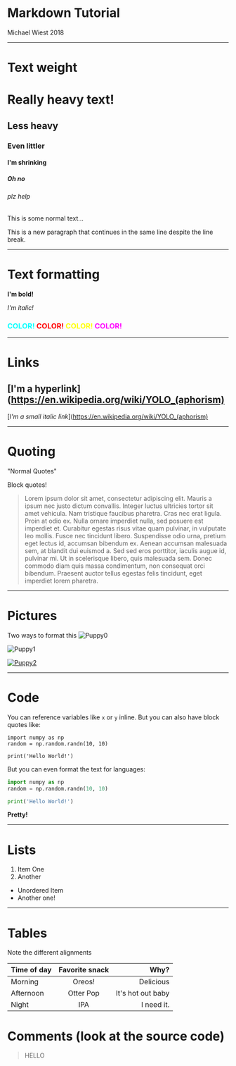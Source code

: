 # Markdown Tutorial

Michael Wiest 2018

---

# Text weight

# Really heavy text!
## Less heavy
### Even littler
#### I'm shrinking
##### Oh no
###### plz help
This is some normal text...

This is a new paragraph
that continues in the same line despite the line break.


---


# Text formatting

 **I'm bold!**

 *I'm italic!*

### <span style="color:cyan">COLOR!</span> <span style="color:red">COLOR!</span> <span style="color:yellow">COLOR!</span> <span style="color:magenta">COLOR!</span>



---

# Links
## [I'm a hyperlink](https://en.wikipedia.org/wiki/YOLO_(aphorism)
[*I'm a small italic link*](https://en.wikipedia.org/wiki/YOLO_(aphorism)

___


# Quoting

"Normal Quotes"

Block quotes!

>Lorem ipsum dolor sit amet, consectetur adipiscing elit. Mauris a ipsum nec justo dictum convallis. Integer luctus ultricies tortor sit amet vehicula. Nam tristique faucibus pharetra. Cras nec erat ligula. Proin at odio ex. Nulla ornare imperdiet nulla, sed posuere est imperdiet et. Curabitur egestas risus vitae quam pulvinar, in vulputate leo mollis. Fusce nec tincidunt libero. Suspendisse odio urna, pretium eget lectus id, accumsan bibendum ex. Aenean accumsan malesuada sem, at blandit dui euismod a. Sed sed eros porttitor, iaculis augue id, pulvinar mi. Ut in scelerisque libero, quis malesuada sem. Donec commodo diam quis massa condimentum, non consequat orci bibendum. Praesent auctor tellus egestas felis tincidunt, eget imperdiet lorem pharetra.

---

# Pictures
Two ways to format this
![Puppy0](https://www.merriam-webster.com/assets/mw/images/article/art-wap-landing-mp-lg/puppy-3143-ad4140d8f6055cda2cd8956d4af37ea9@1x.jpg "A puppy!")


![Puppy1][puppy2]

[puppy2]: https://i.ytimg.com/vi/AZ2ZPmEfjvU/maxresdefault.jpg "Another Puppy!!"


[![Puppy2](https://pbs.twimg.com/profile_images/446566229210181632/2IeTff-V_400x400.jpeg "This puppy is a link!")](nytimes.com)

---

# Code
You can reference variables like `x` or `y` inline.
But you can also have block quotes like:
```
import numpy as np
random = np.random.randn(10, 10)

print('Hello World!')
```
But you can even format the text for languages:
```python
import numpy as np
random = np.random.randn(10, 10)

print('Hello World!')
```
**Pretty!**


----

# Lists

1. Item One
2. Another


* Unordered Item
* Another one!

---

# Tables
Note the different alignments

|Time of day| Favorite snack | Why?                |
|-----------|:----------------:|----:              |
|Morning    | Oreos!           | Delicious         |
|Afternoon  | Otter Pop        | It's hot out baby |
|Night      | IPA              | I need it. |

# Comments (look at the source code)

[comment]: <> (This is a comment
               everything in here won't be in the final doc)

 <!---
This is also a comment :)
 -->
 
 > HELLO
